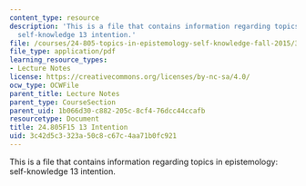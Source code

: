 ```yaml
---
content_type: resource
description: 'This is a file that contains information regarding topics in epistemology:
  self-knowledge 13 intention.'
file: /courses/24-805-topics-in-epistemology-self-knowledge-fall-2015/3c42d5c3323a50c8c67c4aa71b0fc921_MIT24_805F15_13Int.pdf
file_type: application/pdf
learning_resource_types:
- Lecture Notes
license: https://creativecommons.org/licenses/by-nc-sa/4.0/
ocw_type: OCWFile
parent_title: Lecture Notes
parent_type: CourseSection
parent_uid: 1b066d30-c882-205c-8cf4-76dcc44ccafb
resourcetype: Document
title: 24.805F15 13 Intention
uid: 3c42d5c3-323a-50c8-c67c-4aa71b0fc921
---
```

This is a file that contains information regarding topics in epistemology: self-knowledge 13 intention.